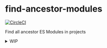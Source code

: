 # find-ancestor-modules

[![CircleCI](https://circleci.com/gh/koba04/find-ancestor-modules.svg?style=shield)](https://circleci.com/gh/koba04/find-ancestor-modules)

Find all ancestor ES Modules in projects

<details>
<summary>WIP</summary>

## Install

```
npm install --save-dev find-ancestor-modules
```

## How to use

```
find-ancestor-modules src/target.ts --root src
[
  'a/foo.ts',
  'b/bar.ts'
]
```

</details>
